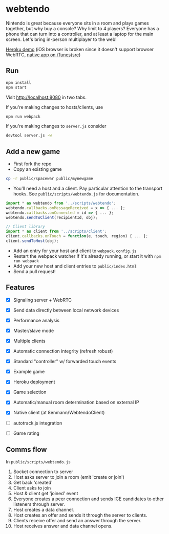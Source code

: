 # webtendo
Nintendo is great because everyone sits in a room and plays games together, but why buy a console? Why limit to 4 players? Everyone has a phone that can turn into a controller, and at least a laptop for the main screen. Let's bring in-person multiplayer to the web!

[Heroku demo](http://webtendo.herokuapp.com) (iOS browser is broken since it doesn't support browser WebRTC, [native app on iTunes]()([src](https://github.com/8enmann/WebtendoClient))

## Run
```bash
npm install
npm start
```

Visit [http://localhost:8080](http://localhost:8080) in two tabs.

If you're making changes to hosts/clients, use
```bash
npm run webpack
```

If you're making changes to `server.js` consider
```bash
devtool server.js -w
```

## Add a new game
* First fork the repo
* Copy an existing game
```bash
cp -r public/spacewar public/mynewgame
```
* You'll need a host and a client. Pay particular attention to the transport hooks. See `public/scripts/webtendo.js` for documentation.
```javascript
import * as webtendo from '../scripts/webtendo';
webtendo.callbacks.onMessageReceived = x => { ... };
webtendo.callbacks.onConnected = id => { ... };
webtendo.sendToClient(recipientId, obj);

// Client library
import * as client from '../scripts/client';
client.callbacks.onTouch = function(e, touch, region) { ... };
client.sendToHost(obj);
```
* Add an entry for your host and client to `webpack.config.js`
* Restart the webpack watcher if it's already running, or start it with `npm run webpack`
* Add your new host and client entries to `public/index.html`
* Send a pull request!

## Features
- [x] Signaling server + WebRTC
- [x] Send data directly between local network devices
- [x] Performance analysis
- [x] Master/slave mode
- [x] Multiple clients
- [x] Automatic connection integrity (refresh robust)
- [x] Standard "controller" w/ forwarded touch events
- [x] Example game
- [x] Heroku deployment
- [x] Game selection
- [x] Automatic/manual room determination based on external IP
- [x] Native client (at 8enmann/WebtendoClient)
- [ ] autotrack.js integration
- [ ] Game rating


## Comms flow
In `public/scripts/webtendo.js`

1. Socket connection to server
1. Host asks server to join a room (emit 'create or join')
1. Get back 'created'
1. Client asks to join
1. Host & client get 'joined' event
1. Everyone creates a peer connection and sends ICE candidates to other listeners through server.
1. Host creates a data channel.
1. Host creates an offer and sends it through the server to clients.
1. Clients receive offer and send an answer through the server.
1. Host receives answer and data channel opens.
